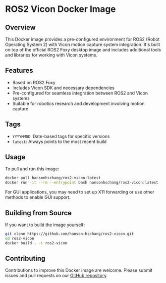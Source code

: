 # ROS2 Vicon Docker Image

## Overview
This Docker image provides a pre-configured environment for ROS2 (Robot Operating System 2) with Vicon motion capture system integration. 
It's built on top of the official ROS2 Foxy desktop image and includes additional tools and libraries for working with Vicon systems.

## Features
- Based on ROS2 Foxy
- Includes Vicon SDK and necessary dependencies
- Pre-configured for seamless integration between ROS2 and Vicon systems
- Suitable for robotics research and development involving motion capture

## Tags
- `YYYYMMDD`: Date-based tags for specific versions
- `latest`: Always points to the most recent build

## Usage
To pull and run this image:

```bash
docker pull hansonhschang/ros2-vicon:latest
docker run -it --rm --entrypoint bash hansonhschang/ros2-vicon:latest
```

For GUI applications, you may need to set up X11 forwarding or use other methods to enable GUI support.

## Building from Source
If you want to build the image yourself:

```bash
git clone https://github.com/hanson-hschang/ros2-vicon.git
cd ros2-vicon
docker build . -t ros2-vicon
```

## Contributing
Contributions to improve this Docker image are welcome. Please submit issues and pull requests on our [GitHub repository](https://github.com/hanson-hschang/ros2-vicon).

